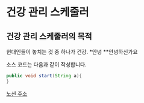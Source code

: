 # 건강 관리 스케줄러
## 건강 관리 스케줄러의 목적
현대인들이 놓치는 것 중 하나가 건강.
*안녕
  **안녕하신가요 
  
소스 코드는 다음과 같이 작성합니다.
```java
public void start(String a){
}
```

[노션 주소](www.notion.so)

